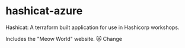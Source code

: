 # hashicat-azure
Hashicat: A terraform built application for use in Hashicorp workshops.

Includes the "Meow World" website. 😻
Change
